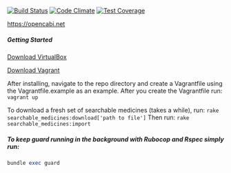[![Build Status](https://magnum.travis-ci.com/excellaco/open-cabinet.svg?token=ztW2D3QGwNvKdJWTdpNu)](https://magnum.travis-ci.com/excellaco/open-cabinet)
[![Code Climate](https://codeclimate.com/repos/5582a4ef695680215a031469/badges/876970494b7eba49266f/gpa.svg)](https://codeclimate.com/repos/5582a4ef695680215a031469/feed)
[![Test Coverage](https://codeclimate.com/repos/5582a4ef695680215a031469/badges/876970494b7eba49266f/coverage.svg)](https://codeclimate.com/repos/5582a4ef695680215a031469/coverage) 

https://opencabi.net

##### Getting Started
[Download VirtualBox](https://www.virtualbox.org/wiki/Downloads)

[Download Vagrant](http://www.vagrantup.com/downloads)

After installing, navigate to the repo directory and create a Vagrantfile using the Vagrantfile.example as an example.
After you create the Vagrantfile run:
```vagrant up```

To download a fresh set of searchable medicines (takes a while), run:
```rake searchable_medicines:download['path to file']```
Then run:
```rake searchable_medicines:import```

##### To keep guard running in the background with Rubocop and Rspec simply run:
```ruby
bundle exec guard
```


